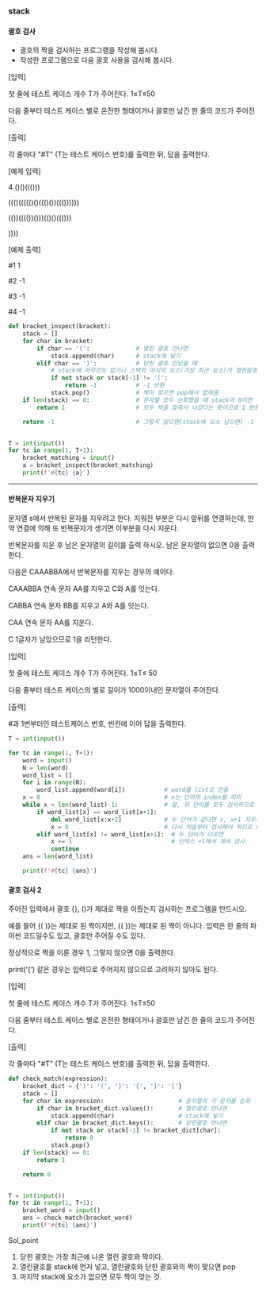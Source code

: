 ### stack

#### 괄호 검사
* 괄호의 짝을 검사하는 프로그램을 작성해 봅시다.
* 작성한 프로그램으로 다음 괄호 사용을 검사해 봅시다.
 

[입력]


첫 줄에 테스트 케이스 개수 T가 주어진다.  1≤T≤50
 

다음 줄부터 테스트 케이스 별로 온전한 형태이거나 괄호만 남긴 한 줄의 코드가 주어진다.

 

[출력]
 

각 줄마다 "#T" (T는 테스트 케이스 번호)를 출력한 뒤, 답을 출력한다.

[예제 입력]

4
()()((()))

((()((((()()((()())((())))))

(())(((())()))(()()((()))

))))

[예제 출력]

 #1 1

 #2 -1

 #3 -1

 #4 -1

```py
def bracket_inspect(bracket):
    stack = []
    for char in bracket:
        if char == '(':             # 열린 괄호 만나면
            stack.append(char)      # stack에 넣기
        elif char == ')':           # 닫힌 괄호 만났을 때
            # stack에 아무것도 없거나 스택의 마지막 요소(가장 최근 요소)가 열린괄호가 아니면
            if not stack or stack[-1] != '(':
                return -1           # -1 반환
            stack.pop()             # 짝이 맞으면 pop해서 없애줌
    if len(stack) == 0:             # 문자열 모두 순회했을 때 stack이 0이면
        return 1                    # 모두 짝을 맞춰서 나갔다는 뜻이므로 1 반환

    return -1                       # 그렇지 않으면(stack에 요소 남으면) -1 반환


T = int(input())
for tc in range(1, T+1):
    bracket_matching = input()
    a = bracket_inspect(bracket_matching)
    print(f'#{tc} {a}')
```
---
#### 반복문자 지우기
문자열 s에서 반복된 문자를 지우려고 한다. 지워진 부분은 다시 앞뒤를 연결하는데, 만약 연결에 의해 또 반복문자가 생기면 이부분을 다시 지운다.

반복문자를 지운 후 남은 문자열의 길이를 출력 하시오. 남은 문자열이 없으면 0을 출력한다.
 

다음은 CAAABBA에서 반복문자를 지우는 경우의 예이다.
 

CAAABBA 연속 문자 AA를 지우고 C와 A를 잇는다.

CABBA 연속 문자 BB를 지우고 A와 A를 잇는다.

CAA 연속 문자 AA를 지운다.

C 1글자가 남았으므로 1을 리턴한다.


[입력]
 
첫 줄에 테스트 케이스 개수 T가 주어진다.  1≤T≤ 50
 

다음 줄부터 테스트 케이스의 별로 길이가 1000이내인 문자열이 주어진다.

 

[출력]
 
#과 1번부터인 테스트케이스 번호, 빈칸에 이어 답을 출력한다.


```py
T = int(input())

for tc in range(1, T+1):
    word = input()
    N = len(word)
    word_list = []
    for i in range(N):
        word_list.append(word[i])           # word를 list로 만듦
    x = 0                                   # x는 단어의 index를 의미
    while x < len(word_list)-1:             # 앞, 뒤 단어를 모두 검사하므로 (전체길이-1)까지 검사
        if word_list[x] == word_list[x+1]: 
            del word_list[x:x+2]            # 두 단어가 같다면 x, x+1 지우기
            x = 0                           # 다시 처음부터 검사해야 하므로 x 초기화
        elif word_list[x] != word_list[x+1]:  # 두 단어가 다르면 
            x += 1                            # 인덱스 +1해서 계속 검사
            continue
    ans = len(word_list)

    print(f'#{tc} {ans}')
```
#### 괄호 검사 2

주어진 입력에서 괄호 {}, ()가 제대로 짝을 이뤘는지 검사하는 프로그램을 만드시오.
 

예를 들어 {( )}는 제대로 된 짝이지만, {( })는 제대로 된 짝이 아니다. 입력은 한 줄의 파이썬 코드일수도 있고, 괄호만 주어질 수도 있다.
 

정상적으로 짝을 이룬 경우 1, 그렇지 않으면 0을 출력한다.
 

print(‘{‘) 같은 경우는 입력으로 주어지지 않으므로 고려하지 않아도 된다.


 

[입력]


첫 줄에 테스트 케이스 개수 T가 주어진다.  1≤T≤50
 

다음 줄부터 테스트 케이스 별로 온전한 형태이거나 괄호만 남긴 한 줄의 코드가 주어진다.

 

[출력]
 

각 줄마다 "#T" (T는 테스트 케이스 번호)를 출력한 뒤, 답을 출력한다.

```py
def check_match(expression):
    bracket_dict = {')': '(', '}': '{', ']': '['}
    stack = []
    for char in expression:                     # 문자열의 각 문자를 순회
        if char in bracket_dict.values():       # 열린괄호 만나면
            stack.append(char)                  # stack에 넣기
        elif char in bracket_dict.keys():       # 닫힌괄호 만나면
            if not stack or stack[-1] != bracket_dict[char]:
                return 0
            stack.pop()
    if len(stack) == 0:
        return 1

    return 0


T = int(input())
for tc in range(1, T+1):
    bracket_word = input()
    ans = check_match(bracket_word)
    print(f'#{tc} {ans}')

```
Sol_point
1. 닫힌 괄호는 가장 최근에 나온 열린 괄호와 짝이다.
2. 열린괄호를 stack에 먼저 넣고, 열린괄호와 닫힌 괄호와의 짝이 맞으면 pop
3. 마지막 stack에 요소가 없으면 모두 짝이 맞는 것.




